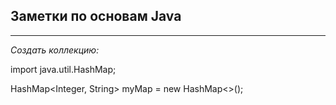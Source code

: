 ## **Заметки по основам Java**
---
*Создать коллекцию:*

import java.util.HashMap;

HashMap<Integer, String> myMap = new HashMap<>();

